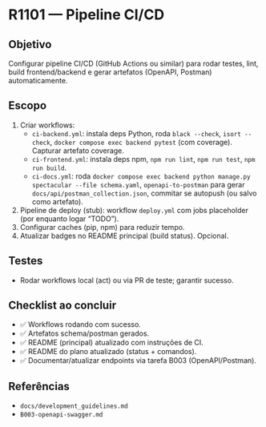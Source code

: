 # R1101 — Pipeline CI/CD

## Objetivo
Configurar pipeline CI/CD (GitHub Actions ou similar) para rodar testes, lint, build frontend/backend e gerar artefatos (OpenAPI, Postman) automaticamente.

## Escopo
1. Criar workflows:
   - `ci-backend.yml`: instala deps Python, roda `black --check`, `isort --check`, `docker compose exec backend pytest` (com coverage). Capturar artefato coverage.
   - `ci-frontend.yml`: instala deps npm, `npm run lint`, `npm run test`, `npm run build`.
   - `ci-docs.yml`: roda `docker compose exec backend python manage.py spectacular --file schema.yaml`, `openapi-to-postman` para gerar `docs/api/postman_collection.json`, commitar se autopush (ou salvo como artefato).
2. Pipeline de deploy (stub): workflow `deploy.yml` com jobs placeholder (por enquanto logar “TODO”).
3. Configurar caches (pip, npm) para reduzir tempo.
4. Atualizar badges no README principal (build status). Opcional.

## Testes
- Rodar workflows local (act) ou via PR de teste; garantir sucesso.

## Checklist ao concluir
- ✅ Workflows rodando com sucesso.
- ✅ Artefatos schema/postman gerados.
- ✅ README (principal) atualizado com instruções de CI.
- ✅ README do plano atualizado (status + comandos).
- ✅ Documentar/atualizar endpoints via tarefa B003 (OpenAPI/Postman).

## Referências
- `docs/development_guidelines.md`
- `B003-openapi-swagger.md`
